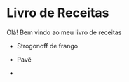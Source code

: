 # Livro de Receitas

Olá! Bem vindo ao meu livro de receitas

- Strogonoff de frango

- Pavê

- 

  
